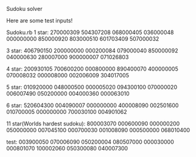 Sudoku solver

Here are some test inputs!


Sudoku.rb
1 star:
270000309
504307208
068000405
036000048
000000000
850000920
803000510
601703409
507000032


3 star:
406790150
200000000
000200084
079000040
850000092
040000630
280007000
900000007
071026803


4 star:
200930105
700600200
000800000
890400070
400000005
070008032
000008000
002006009
304017005


5 star:
010920000
048000500
000005020
094300100
070000020
006007490
050200000
004000360
000063010


6 star:
520604300
004090007
000000000
400008090
002501600
010700005
000000000
700030100
004901062


11 star(Worlds hardest sudoku):
800003070
000600090
000000200
050000000
007045100
000700030
001008090
000500000
068010400


test:
003900050
070006090
050200004
080507000
000030000
000801070
100002060
050300080
040007300
